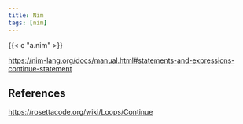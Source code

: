 ```yaml
---
title: Nim
tags: [nim]
---
```


{{< c "a.nim" >}}

<https://nim-lang.org/docs/manual.html#statements-and-expressions-continue-statement>

## References

<https://rosettacode.org/wiki/Loops/Continue>
